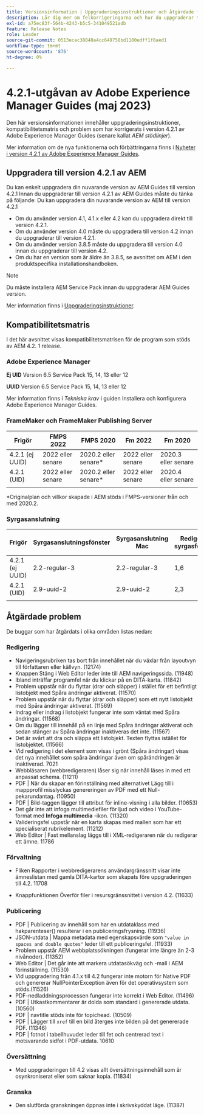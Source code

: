 ```yaml
---
title: Versionsinformation | Uppgraderingsinstruktioner och åtgärdade fel i Adobe Experience Manager Guides 4.2.1
description: Lär dig mer om felkorrigeringarna och hur du uppgraderar till 4.2.1-utgåvor av Adobe Experience Manager Guides
exl-id: a75ec83f-564b-4243-b5c5-341049521adb
feature: Release Notes
role: Leader
source-git-commit: 0513ecac38840a4cc649758bd1180edff1f8aed1
workflow-type: tm+mt
source-wordcount: '876'
ht-degree: 0%

---
```


# 4.2.1-utgåvan av Adobe Experience Manager Guides (maj 2023)

Den här versionsinformationen innehåller uppgraderingsinstruktioner, kompatibilitetsmatris och problem som har korrigerats i version 4.2.1 av Adobe Experience Manager Guides (senare kallat *AEM stödlinjer*).

Mer information om de nya funktionerna och förbättringarna finns i [Nyheter i version 4.2.1 av Adobe Experience Manager Guides](whats-new-4.2.1-release.md).

## Uppgradera till version 4.2.1 av AEM


Du kan enkelt uppgradera din nuvarande version av AEM Guides till version 4.2.1 Innan du uppgraderar till version 4.2.1 av AEM Guides måste du tänka på följande: Du kan uppgradera din nuvarande version av AEM till version 4.2.1
* Om du använder version 4.1, 4.1.x eller 4.2 kan du uppgradera direkt till version 4.2.1.
* Om du använder version 4.0 måste du uppgradera till version 4.2 innan du uppgraderar till version 4.2.1.
* Om du använder version 3.8.5 måste du uppgradera till version 4.0 innan du uppgraderar till version 4.2.
* Om du har en version som är äldre än 3.8.5, se avsnittet om AEM i den produktspecifika installationshandboken.

>[!NOTE]
>
>Du måste installera AEM Service Pack innan du uppgraderar AEM Guides version.

Mer information finns i [Uppgraderingsinstruktioner](../install-guide/upgrade-xml-documentation.md).

## Kompatibilitetsmatris

I det här avsnittet visas kompatibilitetsmatrisen för de program som stöds av AEM 4.2. 1 release.

### Adobe Experience Manager

**Ej UID**
Version 6.5 Service Pack 15, 14, 13 eller 12

**UUID**
Version 6.5 Service Pack 15, 14, 13 eller 12

Mer information finns i *Tekniska krav* i guiden Installera och konfigurera Adobe Experience Manager Guides.

### FrameMaker och FrameMaker Publishing Server

| Frigör | FMPS 2022 | FMPS 2020 | Fm 2022 | Fm 2020 |
| --- | --- | --- | --- | --- |
| 4.2.1 (ej UUID) | 2022 eller senare | 2020.2 eller senare* | 2022 eller senare | 2020.3 eller senare |
| 4.2.1 (UID) | 2022 eller senare | 2020.2 eller senare* | 2022 eller senare | 2020.4 eller senare |
| | | | |

*Originalplan och villkor skapade i AEM stöds i FMPS-versioner från och med 2020.2.

### Syrgasanslutning

| Frigör | Syrgasanslutningsfönster | Syrgasanslutning Mac | Redigera i syrgasfönster | Redigera i Syrgas Mac |
| --- | --- | --- |--- |--- |
| 4.2.1 (ej UUID) | 2.2-regular-3 | 2.2-regular-3 | 1,6 | 1,6 |
| 4.2.1 (UID) | 2.9-uuid-2 | 2.9-uuid-2 | 2,3 | 2,3 |
|  |  |   |

## Åtgärdade problem

De buggar som har åtgärdats i olika områden listas nedan:

### Redigering

* Navigeringsrubriken tas bort från innehållet när du växlar från layoutvyn till författaren eller källvyn. (12174)
* Knappen Stäng i Web Editor leder inte till AEM navigeringssida. (11948)
* Ibland inträffar programfel när du klickar på en DITA-karta. (11842)
* Problem uppstår när du flyttar (drar och släpper) i stället för ett befintligt listobjekt med Spåra ändringar aktiverat. (11570)
* Problem uppstår när du flyttar (drar och släpper) som ett nytt listobjekt med Spåra ändringar aktiverat. (11569)
* Indrag eller indrag i listobjekt fungerar inte som väntat med Spåra ändringar. (11568)
* Om du lägger till innehåll på en linje med Spåra ändringar aktiverat och sedan stänger av Spåra ändringar inaktiveras det inte. (11567)
* Det är svårt att dra och släppa ett listobjekt. Texten flyttas istället för listobjektet. (11566)
* Vid redigering i det element som visas i grönt (Spåra ändringar) visas det nya innehållet som spåra ändringar även om spårändringen är inaktiverad. 7021
* Webbläsaren (webbredigeraren) låser sig när innehåll läses in med ett anpassat schema. (11211)
* PDF | När du skapar en förinställning med alternativet Lägg till i mappprofil misslyckas genereringen av PDF med ett Null-pekarundantag. (10950)
* PDF | Bild-taggen lägger till attribut för inline-visning i alla bilder. (10653)
* Det går inte att infoga multimediefiler för ljud och video i YouTube-format med **Infoga multimedia** -ikon. (11320)
* Valideringsfel uppstår när en karta skapas med mallen som har ett specialiserat rubrikelement. (11212)
* Web Editor | Fast mellanslag läggs till i XML-redigeraren när du redigerar ett ämne. 11786

### Förvaltning

* Fliken Rapporter i webbredigerarens användargränssnitt visar inte ämneslistan med gamla DITA-kartor som skapats före uppgraderingen till 4.2. 11708

* Knappfunktionen Överför filer i resursgränssnittet i version 4.2. (11633)


### Publicering

* PDF | Publicering av innehåll som har en utdataklass med hakparenteser() resulterar i en publiceringsfrysning. (11936)
* JSON-utdata | Mappa metadata med egenskapsvärde som `"value in spaces and double quotes"` leder till ett publiceringsfel. (11933)
* Problem uppstår AEM webbplatssökningen (fungerar inte längre än 2-3 nivånoder). (11352)
* Web Editor | Det går inte att markera utdatasökväg och -mall i AEM förinställning. (11530)
* Vid uppgradering från 4.1.x till 4.2 fungerar inte motorn för Native PDF och genererar NullPointerException även för det operativsystem som stöds.(11526)
* PDF-nedladdningsprocessen fungerar inte korrekt i Web Editor. (11496)
* PDF | Utkastkommentarer är dolda som standard i genererade utdata. (10560)
* PDF | navtitle stöds inte för topichead. (10509)
* PDF | Lägger till `xref` till en bild återges inte bilden på det genererade PDF. (11346)
* PDF | fotnot i tabellhuvudet leder till fet och centrerad text i motsvarande sidfot i PDF-utdata. 10610

### Översättning

* Med uppgraderingen till 4.2 visas allt översättningsinnehåll som är osynkroniserat eller som saknar kopia. (11834)

### Granska

* Den slutförda granskningen öppnas inte i skrivskyddat läge. (11387)
